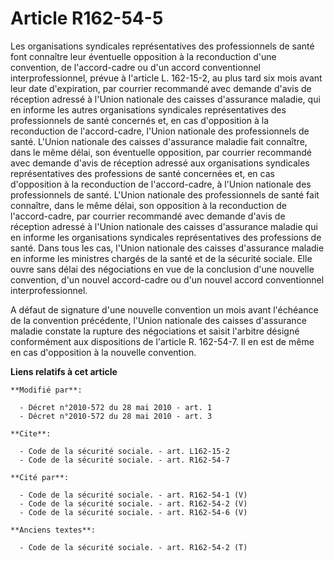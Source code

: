 # Article R162-54-5

Les organisations syndicales représentatives des professionnels de santé font connaître leur éventuelle opposition à la
reconduction d'une convention, de l'accord-cadre ou d'un accord conventionnel interprofessionnel, prévue à l'article L.
162-15-2, au plus tard six mois avant leur date d'expiration, par courrier recommandé avec demande d'avis de réception
adressé à l'Union nationale des caisses d'assurance maladie, qui en informe les autres organisations syndicales
représentatives des professionnels de santé concernés et, en cas d'opposition à la reconduction de l'accord-cadre, l'Union
nationale des professionnels de santé. L'Union nationale des caisses d'assurance maladie fait connaître, dans le même délai,
son éventuelle opposition, par courrier recommandé avec demande d'avis de réception adressé aux organisations syndicales
représentatives des professions de santé concernées et, en cas d'opposition à la reconduction de l'accord-cadre, à l'Union
nationale des professionnels de santé. L'Union nationale des professionnels de santé fait connaître, dans le même délai, son
opposition à la reconduction de l'accord-cadre, par courrier recommandé avec demande d'avis de réception adressé à l'Union
nationale des caisses d'assurance maladie qui en informe les organisations syndicales représentatives des professions de
santé. Dans tous les cas, l'Union nationale des caisses d'assurance maladie en informe les ministres chargés de la santé et
de la sécurité sociale. Elle ouvre sans délai des négociations en vue de la conclusion d'une nouvelle convention, d'un nouvel
accord-cadre ou d'un nouvel accord conventionnel interprofessionnel.

A défaut de signature d'une nouvelle convention un mois avant l'échéance de la convention précédente, l'Union nationale des
caisses d'assurance maladie constate la rupture des négociations et saisit l'arbitre désigné conformément aux dispositions de
l'article R. 162-54-7. Il en est de même en cas d'opposition à la nouvelle convention.

**Liens relatifs à cet article**

	**Modifié par**:

	  - Décret n°2010-572 du 28 mai 2010 - art. 1
	  - Décret n°2010-572 du 28 mai 2010 - art. 3

	**Cite**:

	  - Code de la sécurité sociale. - art. L162-15-2
	  - Code de la sécurité sociale. - art. R162-54-7

	**Cité par**:

	  - Code de la sécurité sociale. - art. R162-54-1 (V)
	  - Code de la sécurité sociale. - art. R162-54-2 (V)
	  - Code de la sécurité sociale. - art. R162-54-6 (V)

	**Anciens textes**:

	  - Code de la sécurité sociale. - art. R162-54-2 (T)
